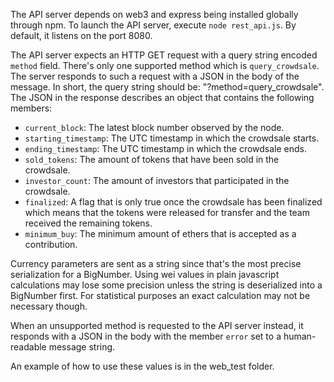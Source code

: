 The API server depends on web3 and express being installed globally through npm.
To launch the API server, execute `node rest_api.js`. By default, it listens on the port 8080.


The API server expects an HTTP GET request with a query string encoded `method` field. There's only one supported method which is `query_crowdsale`. The server responds to such a request with a JSON in the body of the message. In short, the query string should be: "?method=query_crowdsale". The JSON in the response describes an object that contains the following members:

- `current_block`: The latest block number observed by the node.
- `starting_timestamp`: The UTC timestamp in which the crowdsale starts.
- `ending_timestamp`: The UTC timestamp in which the crowdsale ends.
- `sold_tokens`: The amount of tokens that have been sold in the crowdsale.
- `investor_count`: The amount of investors that participated in the crowdsale.
- `finalized`: A flag that is only true once the crowdsale has been finalized which means that the tokens were released for transfer and the team received the remaining tokens.
- `minimum_buy`: The minimum amount of ethers that is accepted as a contribution.


Currency parameters are sent as a string since that's the most precise serialization for a BigNumber. Using wei values in plain javascript calculations may lose some precision unless the string is deserialized into a BigNumber first. For statistical purposes an exact calculation may not be necessary though.

When an unsupported method is requested to the API server instead, it responds with a JSON in the body with the member `error` set to a human-readable message string.

An example of how to use these values is in the web_test folder.
